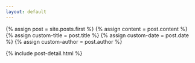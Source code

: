 ```yaml
---
layout: default
---
```


  {% assign post = site.posts.first %}
  {% assign content = post.content %}
  {% assign custom-title = post.title %}
  {% assign custom-date = post.date %}
  {% assign custom-author = post.author %}

  {% include post-detail.html %}
